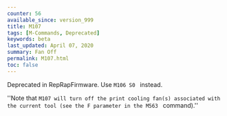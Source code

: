 ```yaml
---
counter: 56
available_since: version_999
title: M107
tags: [M-Commands, Deprecated] 
keywords: beta 
last_updated: April 07, 2020 
summary: Fan Off 
permalink: M107.html
toc: false 
---
```



Deprecated in RepRapFirmware. Use ` M106 S0  ` instead.

''Note that ` M107 will turn off the print cooling fan(s) associated with the current tool (see the F parameter in the M563  ` command).''

